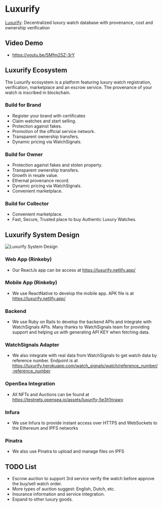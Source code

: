 
# Luxurify

[Luxurify](https://luxurify.netlify.app/): Decentralized luxury watch database with provenance, cost and ownership verification

## Video Demo

- https://youtu.be/SMfm2SZ-3rY

## Luxurify Ecosystem

The Luxurify ecosystem is a platform featuring luxury watch registration, verification, marketplace and an escrow service. The provenance of your watch is inscribed in blockchain.

### Build for Brand
- Register your brand with certificates
- Claim watches and start selling.
- Protection against fakes.
- Promotion of the official service network.
- Transparent ownership transfers.
- Dynamic pricing via WatchSignals.

### Build for Owner
- Protection against fakes and stolen property.
- Transparent ownership transfers.
- Growth in resale value.
- Ethernal provenance record.
- Dynamic pricing via WatchSignals.
- Convenient marketplace.

### Build for Collector
- Convenient marketplace.
- Fast, Secure, Trusted place to buy Authentic Luxury Watches.

## Luxurify System Design

![Luxurify System Design](https://luxurify-public.s3-ap-southeast-1.amazonaws.com/Luxurify+Diagram.png)

### Web App (Rinkeby)

- Our ReactJs app can be access at https://luxurify.netlify.app/

### Mobile App (Rinkeby)

- We use ReactNative to develop the mobile app. APK file is at https://luxurify.netlify.app/

### Backend

- We use Ruby on Rails to develop the backend APIs and integrate with WatchSignals APIs. Many thanks to WatchSignals team for providing support and helping us with generating API KEY when fetching data.

### WatchSignals Adapter

- We also integrate with real data from WatchSignals to get watch data by reference number. Endpoint is at https://luxurify.herokuapp.com/watch_signals/watch/reference_number/:reference_number

### OpenSea Integration

- All NFTs and Auctions can be found at https://testnets.opensea.io/assets/luxurify-5e3h1nrawv

### Infura

- We use Infura to provide instant access over HTTPS and WebSockets to the Ethereum and IPFS networks

### Pinatra

- We also use Pinatra to upload and manage files on IPFS

## TODO List

- Escrow auction to support 3rd service verify the watch before approve the buy/sell watch order.
- More types of auction suggest: English, Dutch, etc.
- Insurance information and service integration.
- Expand to other luxury goods.

